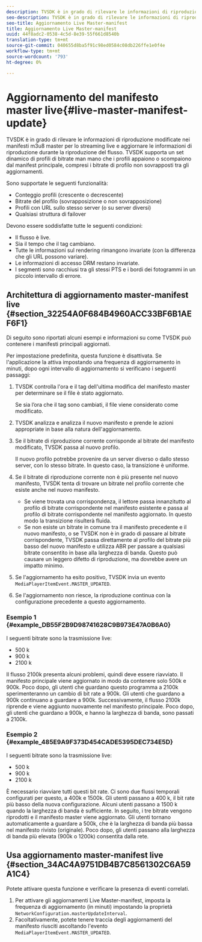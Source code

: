```yaml
---
description: TVSDK è in grado di rilevare le informazioni di riproduzione modificate nei manifesti m3u8 master per lo streaming live e aggiornare le informazioni di riproduzione durante la riproduzione del flusso. TVSDK supporta un set dinamico di profili di bitrate man mano che i profili appaiono o scompaiono dal manifest principale, compresi i bitrate di profilo non sovrapposti tra gli aggiornamenti.
seo-description: TVSDK è in grado di rilevare le informazioni di riproduzione modificate nei manifesti m3u8 master per lo streaming live e aggiornare le informazioni di riproduzione durante la riproduzione del flusso. TVSDK supporta un set dinamico di profili di bitrate man mano che i profili appaiono o scompaiono dal manifest principale, compresi i bitrate di profilo non sovrapposti tra gli aggiornamenti.
seo-title: Aggiornamento Live Master-manifest
title: Aggiornamento Live Master-manifest
uuid: 44f8adc2-0538-4c5d-8e39-55f661d8540b
translation-type: tm+mt
source-git-commit: 040655d8ba5f91c98ed0584c08db226ffe1e0f4e
workflow-type: tm+mt
source-wordcount: '793'
ht-degree: 0%

---
```



# Aggiornamento del manifesto master live{#live-master-manifest-update}

TVSDK è in grado di rilevare le informazioni di riproduzione modificate nei manifesti m3u8 master per lo streaming live e aggiornare le informazioni di riproduzione durante la riproduzione del flusso. TVSDK supporta un set dinamico di profili di bitrate man mano che i profili appaiono o scompaiono dal manifest principale, compresi i bitrate di profilo non sovrapposti tra gli aggiornamenti.

Sono supportate le seguenti funzionalità:

* Conteggio profili (crescente o decrescente)
* Bitrate del profilo (sovrapposizione o non sovrapposizione)
* Profili con URL sullo stesso server (o su server diversi)
* Qualsiasi struttura di failover

Devono essere soddisfatte tutte le seguenti condizioni:

* Il flusso è live.
* Sia il tempo che il tag cambiano.
* Tutte le informazioni sul rendering rimangono invariate (con la differenza che gli URL possono variare).
* Le informazioni di accesso DRM restano invariate.
* I segmenti sono racchiusi tra gli stessi PTS e i bordi dei fotogrammi in un piccolo intervallo di errore.

## Architettura di aggiornamento master-manifest live {#section_32254A0F684B4960ACC33BF6B1AEF6F1}

Di seguito sono riportati alcuni esempi e informazioni su come TVSDK può contenere i manifesti principali aggiornati.

Per impostazione predefinita, questa funzione è disattivata. Se l&#39;applicazione la attiva impostando una frequenza di aggiornamento in minuti, dopo ogni intervallo di aggiornamento si verificano i seguenti passaggi:

1. TVSDK controlla l&#39;ora e il tag dell&#39;ultima modifica del manifesto master per determinare se il file è stato aggiornato.

   Se sia l’ora che il tag sono cambiati, il file viene considerato come modificato.
1. TVSDK analizza e analizza il nuovo manifesto e prende le azioni appropriate in base alla natura dell&#39;aggiornamento.
1. Se il bitrate di riproduzione corrente corrisponde al bitrate del manifesto modificato, TVSDK passa al nuovo profilo.

   Il nuovo profilo potrebbe provenire da un server diverso o dallo stesso server, con lo stesso bitrate. In questo caso, la transizione è uniforme.
1. Se il bitrate di riproduzione corrente non è più presente nel nuovo manifesto, TVSDK tenta di trovare un bitrate nel profilo corrente che esiste anche nel nuovo manifesto.

   * Se viene trovata una corrispondenza, il lettore passa innanzitutto al profilo di bitrate corrispondente nel manifesto esistente e passa al profilo di bitrate corrispondente nel manifesto aggiornato. In questo modo la transizione risulterà fluida.
   * Se non esiste un bitrate in comune tra il manifesto precedente e il nuovo manifesto, o se TVSDK non è in grado di passare al bitrate corrispondente, TVSDK passa direttamente al profilo del bitrate più basso del nuovo manifesto e utilizza ABR per passare a qualsiasi bitrate consentito in base alla larghezza di banda. Questo può causare un leggero difetto di riproduzione, ma dovrebbe avere un impatto minimo.

1. Se l&#39;aggiornamento ha esito positivo, TVSDK invia un evento `MediaPlayerItemEvent.MASTER_UPDATED`.
1. Se l&#39;aggiornamento non riesce, la riproduzione continua con la configurazione precedente a questo aggiornamento.

### Esempio 1 {#example_DB55F2B9D98741628C9B973E47A0B6A0}

I seguenti bitrate sono la trasmissione live:

* 500 k
* 900 k
* 2100 k

Il flusso 2100k presenta alcuni problemi, quindi deve essere riavviato. Il manifesto principale viene aggiornato in modo da contenere solo 500k e 900k. Poco dopo, gli utenti che guardano questo programma a 2100k sperimenteranno un cambio di bit rate a 900k. Gli utenti che guardano a 900k continuano a guardare a 900k. Successivamente, il flusso 2100k riprende e viene aggiunto nuovamente nel manifesto principale. Poco dopo, gli utenti che guardano a 900k, e hanno la larghezza di banda, sono passati a 2100k.

### Esempio 2 {#example_485E9A9F373D454CADE5395DEC734E5D}

I seguenti bitrate sono la trasmissione live:

* 500 k
* 900 k
* 2100 k

È necessario riavviare tutti questi bit rate. Ci sono due flussi temporali configurati per questo, a 400k e 1500k. Gli utenti passano a 400 k, il bit rate più basso della nuova configurazione. Alcuni utenti passano a 1500 k quando la larghezza di banda è sufficiente. In seguito, i tre bitrate vengono riprodotti e il manifesto master viene aggiornato. Gli utenti tornano automaticamente a guardare a 500k, che è la larghezza di banda più bassa nel manifesto rivisto (originale). Poco dopo, gli utenti passano alla larghezza di banda più elevata (900k o 1200k) consentita dalla rete.

## Usa aggiornamento master-manifest live {#section_34AC4A9751DB4B7C8561302C6A59A1C4}

Potete attivare questa funzione e verificare la presenza di eventi correlati.

1. Per attivare gli aggiornamenti Live Master-manifest, imposta la frequenza di aggiornamento (in minuti) impostando la proprietà `NetworkConfiguration.masterUpdateInterval`.
1. Facoltativamente, potete tenere traccia degli aggiornamenti del manifesto riusciti ascoltando l&#39;evento `MediaPlayerItemEvent.MASTER_UPDATED`.

